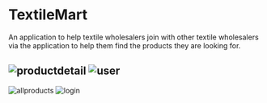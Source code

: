 # TextileMart
An application to help textile wholesalers  join with other textile wholesalers via the application to help them find the products they are looking for.


![productdetail](https://user-images.githubusercontent.com/92868018/236785314-0b366521-dc2a-4759-8b02-64748f42804d.png) ![user](https://user-images.githubusercontent.com/92868018/236785324-6a4a50e4-7da7-49f2-837c-01bfae56199a.png)
------------------------------------------------------------------------------------------------------------------------------------------------------------------------
![allproducts](https://user-images.githubusercontent.com/92868018/236785329-dba743b4-c524-4c99-87ba-48670115a520.png) ![login](https://user-images.githubusercontent.com/92868018/236785332-8ceca4d6-ecc2-4a54-b1c1-b832677fbc1f.png)
